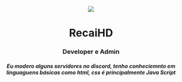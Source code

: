 <p align="center">
  <img src="https://i.postimg.cc/MTQj8w43/5568-nekololidance.gif" />
</p>
<h1 align="center">
  RecaiHD 
</h1>
<h3 align="center">
  Developer e Admin
</h3>
<h5 align="center">
  Eu modero alguns servidores no discord, tenho conheciemnto em linguaguens básicas como html, css é principalmente Java Script 
</h5>

